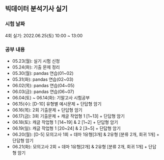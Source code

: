 <h2>빅데이터 분석기사 실기</h2>

### 시험 날짜
<p> 4회 실기: 2022.06.25(토) 10:00 ~ 13:00</p>

<h3>공부 내용</h3>
<ul>
    <li>05.23(월): 실기 시험 신청</li>
    <li>05.24(화): 기출 문제 정리</li>
    <li>05.30(월): pandas 연습(01~02)</li>
    <li>05.31(화): pandas 연습(02~03)</li>
    <li>06.02(목): pandas 연습(04~05)</li>
    <li>06.03(금): pandas 연습(06~07)</li>
    <li>06.04(토) ~ 06.14(화): 기말고사 시험공부</li>
    <li>06.15(수): [D-10] 유형별 예시문제 + 단답형 암기</li>
    <li>06.16(목): 2회 기출문제 + 단답형 암기</li>
    <li>06.17(금): 3회 기출문제 + 캐글 작업형 1 [1~13] + 단답형 암기</li>
    <li>06.18(토): 캐글 작업형 1 [14~19] & 2 [1~2] + 단답형 암기</li>
    <li>06.19(일): 캐글 작업형 1 [20~24] & 2 [3~5] + 단답형 암기</li>
    <li>06.20(월): [D-5] 모의고사 1회 + 데마 1유형[3개] & 2유형 [분류 2개, 회귀 1개] + 단답형 암기</li>
    <li>06.21(화): 모의고사 2회 + 데마 1유형[2개] & 2유형 [분류 2개, 회귀 1개] + 단답형 암기</li>
    <!-- <li>06.22(수): 모의고사 3회 + 데마 1유형[3개] & 2유형 [분류 2개, 회귀 1개] + 단답형 암기</li> -->
    <!-- <li>06.23(목): 모의고사 4회 + 데마 1유형[3개] & 2유형 [분류 2개, 회귀 1개]+ 단답형 정리</li> -->
    <!-- <li>06.24(금): [D-1] 2,3회 기출문제 복습 + 캐글 연습문제 복습 + 모의고사 1~4회 복습 + 단답형 정리</li> -->
</ul>

